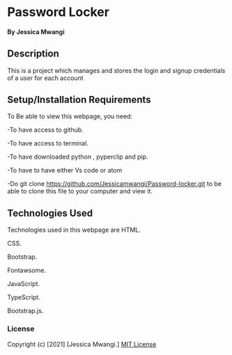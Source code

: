 # Password Locker
#### By Jessica Mwangi
## Description

This is a project  which  manages and stores the login and signup credentials of a user for each account 
## Setup/Installation Requirements
To Be able to view this webpage, you need:

-To have access to github.

-To have access to terminal.

-To have downloaded python , pyperclip and pip.

-To have to have either Vs code or atom

-Do git clone https://github.com/Jessicamwangi/Password-locker.git to be able to clone this file to your computer and view it.
## Technologies Used
Technologies used in this webpage are 
HTML.

CSS.

Bootstrap.

Fontawsome.

JavaScript.

TypeScript.

Bootstrap.js.
### License
Copyright (c) [2021] [Jessica Mwangi.]
[MIT License](https://choosealicense.com/licenses/mit/)